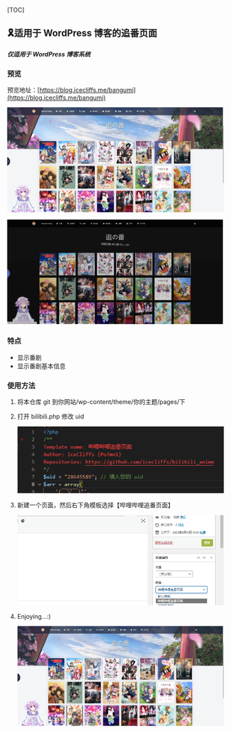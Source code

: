 [TOC]

## 🎗️适用于 WordPress 博客的追番页面
***仅适用于 WordPress 博客系统***

### 预览

预览地址：[https://blog.icecliffs.me/bangumi](https://blog.icecliffs.me/bangumi)

![](/Images/1.png)

![](/Images/3.png)

### 特点

- 显示番剧
- 显示番剧基本信息

### 使用方法

1. 将本仓库 git 到你网站/wp-content/theme/你的主题/pages/下
2. 打开 bilibili.php 修改 uid

     ![](/Images/2.png)

3. 新建一个页面，然后右下角模板选择【哔哩哔哩追番页面】
   
     ![](/Images/4.png)

4. Enjoying...:)

     ![](/Images/1.png)